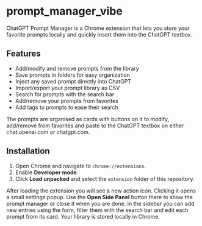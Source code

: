 # prompt_manager_vibe

ChatGPT Prompt Manager is a Chrome extension that lets you store your favorite prompts locally and quickly insert them into the ChatGPT textbox.

## Features
- Add/modify and remove prompts from the library
- Save prompts in folders for easy organization
- Inject any saved prompt directly into ChatGPT
- Import/export your prompt library as CSV
- Search for prompts with the search bar
- Add/remove your prompts from favorites
- Add tags to prompts to ease their search

The prompts are organised as cards with buttons on it to modify, add/remove from favorites and paste to the ChatGPT textbox on either chat.openai.com or chatgpt.com.

## Installation
1. Open Chrome and navigate to `chrome://extensions`.
2. Enable **Developer mode**.
3. Click **Load unpacked** and select the `extension` folder of this repository.

After loading the extension you will see a new action icon. Clicking it opens a small settings popup. Use the **Open Side Panel** button there to show the prompt manager or close it when you are done. In the sidebar you can add new entries using the form, filter them with the search bar and edit each prompt from its card. Your library is stored locally in Chrome.
